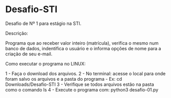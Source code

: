 # Desafio-STI

Desafio de Nº 1 para estágio na STI.

Descrição:

Programa que ao receber valor inteiro (matrícula), verifica o mesmo num banco de dados, indentifica o usuário e o informa opções de nome para a criação de seu e-mail.

Como executar o programa no LINUX:

1 - Faça o download dos arquivos.
2 - No terminal: acesse o local para onde foram salvo os arquivos e a pasta do programa - Ex: cd Downloads/Desafio-STI 
3 - Verifique se todos arquivos estão na pasta como o comando ls
4 - Execute o programa com: python3 desafio-01.py
